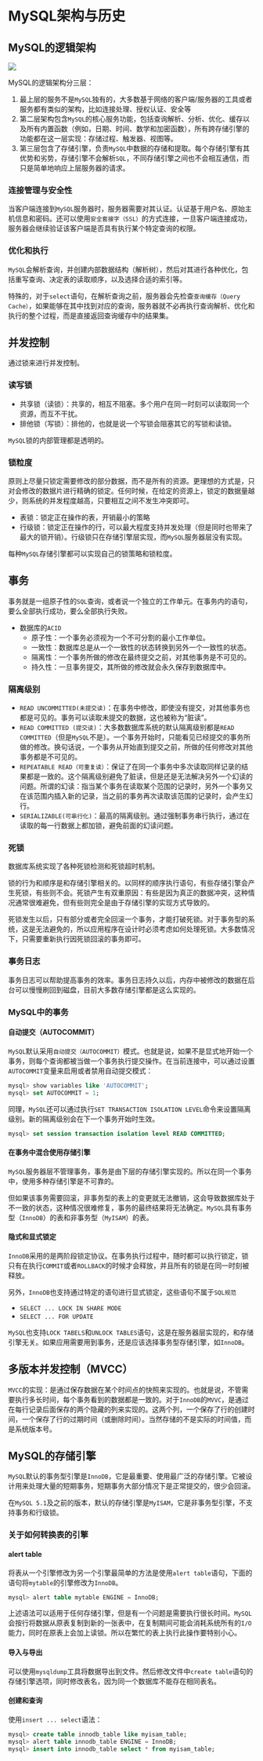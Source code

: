 # MySQL架构与历史
## MySQL的逻辑架构
![](http://oczira72b.bkt.clouddn.com/17-10-12/64415193.jpg)

MySQL的逻辑架构分三层：

1. 最上层的服务不是`MySQL`独有的，大多数基于网络的客户端/服务器的工具或者服务都有类似的架构，比如连接处理、授权认证、安全等
2. 第二层架构包含`MySQL`的核心服务功能，包括查询解析、分析、优化、缓存以及所有内置函数（例如，日期、时间、数学和加密函数），所有跨存储引擎的功能都在这一层实现：存储过程、触发器、视图等。
3. 第三层包含了存储引擎，负责`MySQL`中数据的存储和提取。每个存储引擎有其优势和劣势，存储引擎不会解析`SQL`，不同存储引擎之间也不会相互通信，而只是简单地响应上层服务器的请求。

### 连接管理与安全性
当客户端连接到`MySQL`服务器时，服务器需要对其认证。认证基于用户名、原始主机信息和密码。还可以使用`安全套接字（SSL）`的方式连接，一旦客户端连接成功，服务器会继续验证该客户端是否具有执行某个特定查询的权限。
### 优化和执行
`MySQL`会解析查询，并创建内部数据结构（解析树），然后对其进行各种优化，包括重写查询、决定表的读取顺序，以及选择合适的索引等。

特殊的，对于`select`语句，在解析查询之前，服务器会先检查`查询缓存（Query Cache）`，如果能够在其中找到对应的查询，服务器就不必再执行查询解析、优化和执行的整个过程，而是直接返回查询缓存中的结果集。
## 并发控制
通过锁来进行并发控制。
### 读写锁
* 共享锁（读锁）：共享的，相互不阻塞。多个用户在同一时刻可以读取同一个资源，而互不干扰。
* 排他锁（写锁）：排他的，也就是说一个写锁会阻塞其它的写锁和读锁。

`MySQL`锁的内部管理都是透明的。
### 锁粒度
原则上尽量只锁定需要修改的部分数据，而不是所有的资源。更理想的方式是，只对会修改的数据片进行精确的锁定。任何时候，在给定的资源上，锁定的数据量越少，则系统的并发程度越高，只要相互之间不发生冲突即可。

* 表锁：锁定正在操作的表，开销最小的策略
* 行级锁：锁定正在操作的行，可以最大程度支持并发处理（但是同时也带来了最大的锁开销）。行级锁只在存储引擎层实现，而`MySQL`服务器层没有实现。

每种`MySQL`存储引擎都可以实现自己的锁策略和锁粒度。

## 事务
事务就是一组原子性的`SQL`查询，或者说一个独立的工作单元。在事务内的语句，要么全部执行成功，要么全部执行失败。

- 数据库的`ACID`
  - 原子性：一个事务必须视为一个不可分割的最小工作单位。
  - 一致性：数据库总是从一个一致性的状态转换到另外一个一致性的状态。
  - 隔离性：一个事务所做的修改在最终提交之前，对其他事务是不可见的。
  - 持久性：一旦事务提交，其所做的修改就会永久保存到数据库中。

### 隔离级别
- `READ UNCOMMITTED(未提交读)`：在事务中修改，即使没有提交，对其他事务也都是可见的。事务可以读取未提交的数据，这也被称为“脏读”。
- `READ COMMITTED (提交读)`：大多数数据库系统的默认隔离级别都是`READ COMMITTED`（但是`MySQL`不是）。一个事务开始时，只能看见已经提交的事务所做的修改。换句话说，一个事务从开始直到提交之前，所做的任何修改对其他事务都是不可见的。
- `REPEATABLE READ（可重复读）`：保证了在同一个事务中多次读取同样记录的结果都是一致的。这个隔离级别避免了脏读，但是还是无法解决另外一个幻读的问题。所谓的幻读：指当某个事务在读取某个范围的记录时，另外一个事务又在该范围内插入新的记录，当之前的事务再次读取该范围的记录时，会产生幻行。
- `SERIALIZABLE(可串行化)`：最高的隔离级别。通过强制事务串行执行，通过在读取的每一行数据上都加锁，避免前面的幻读问题。

### 死锁
数据库系统实现了各种死锁检测和死锁超时机制。

锁的行为和顺序是和存储引擎相关的。以同样的顺序执行语句，有些存储引擎会产生死锁，有些则不会。死锁产生有双重原因：有些是因为真正的数据冲突，这种情况通常很难避免，但有些则完全是由于存储引擎的实现方式导致的。

死锁发生以后，只有部分或者完全回滚一个事务，才能打破死锁。对于事务型的系统，这是无法避免的，所以应用程序在设计时必须考虑如何处理死锁。大多数情况下，只需要重新执行因死锁回滚的事务即可。

### 事务日志
事务日志可以帮助提高事务的效率。事务日志持久以后，内存中被修改的数据在后台可以慢慢刷回到磁盘，目前大多数存储引擎都是这么实现的。
### MySQL中的事务
#### 自动提交（AUTOCOMMIT）
`MySQL`默认采用`自动提交（AUTOCOMMIT）`模式。也就是说，如果不是显式地开始一个事务，则每个查询都被当做一个事务执行提交操作。在当前连接中，可以通过设置`AUTOCOMMIT`变量来启用或者禁用自动提交模式：

```sql
mysql> show variables like 'AUTOCOMMIT';
mysql> set AUTOCOMMIT = 1;
```

同理，`MySQL`还可以通过执行`SET TRANSACTION ISOLATION LEVEL`命令来设置隔离级别。新的隔离级别会在下一个事务开始时生效。

```sql
mysql> set session transaction isolation level READ COMMITTED;
```

#### 在事务中混合使用存储引擎
`MySQL`服务器层不管理事务，事务是由下层的存储引擎实现的。所以在同一个事务中，使用多种存储引擎是不可靠的。

但如果该事务需要回滚，非事务型的表上的变更就无法撤销，这会导致数据库处于不一致的状态，这种情况很难修复，事务的最终结果将无法确定。`MySQL`具有事务型（`InnoDB`）的表和非事务型（`MyISAM`）的表。

#### 隐式和显式锁定
`InnoDB`采用的是两阶段锁定协议。在事务执行过程中，随时都可以执行锁定，锁只有在执行`COMMIT`或者`ROLLBACK`的时候才会释放，并且所有的锁是在同一时刻被释放。

另外，`InnoDB`也支持通过特定的语句进行显式锁定，这些语句不属于`SQL规范`

* `SELECT ... LOCK IN SHARE MODE`
* `SELECT ... FOR UPDATE`

`MySQL`也支持`LOCK TABELS`和`UNLOCK TABLES`语句，这是在服务器层实现的，和存储引擎无关。如果应用需要用到事务，还是应该选择事务型存储引擎，如`InnoDB`。

## 多版本并发控制（MVCC）
`MVCC`的实现：是通过保存数据在某个时间点的快照来实现的。也就是说，不管需要执行多长时间，每个事务看到的数据都是一致的。对于`InnoDB`的`MVVC`，是通过在每行记录后面保存的两个隐藏的列来实现的。这两个列，一个保存了行的创建时间，一个保存了行的过期时间（或删除时间）。当然存储的不是实际的时间值，而是系统版本号。

## MySQL的存储引擎
`MySQL`默认的事务型引擎是`InnoDB`，它是最重要、使用最广泛的存储引擎。它被设计用来处理大量的短期事务，短期事务大部分情况下是正常提交的，很少会回滚。

在`MySQL 5.1`及之前的版本，默认的存储引擎是`MyISAM`，它是非事务型引擎，不支持事务和行级锁。

### 关于如何转换表的引擎
#### alert table
将表从一个引擎修改为另一个引擎最简单的方法是使用`alert table`语句，下面的语句将`mytable`的引擎修改为`InnoDB`。

```sql
mysql> alert table mytable ENGINE = InnoDB;
```

上述语法可以适用于任何存储引擎，但是有一个问题是需要执行很长时间。`MySQL`会按行将数据从原表复制到新的一张表中，在复制期间可能会消耗系统所有的`I/O`能力，同时在原表上会加上读锁。所以在繁忙的表上执行此操作要特别小心。

#### 导入与导出
可以使用`mysqldump`工具将数据导出到文件。然后修改文件中`create table`语句的存储引擎选项，同时修改表名，因为同一个数据库不能存在相同表名。

#### 创建和查询
使用`insert ... select`语法：

```sql
mysql> create table innodb_table like myisam_table;
mysql> alert table innodb_table ENGINE = InnoDB;
mysql> insert into innodb_table select * from myisam_table;
```

